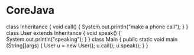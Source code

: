 # CoreJava
class Inheritance
{
    void call()
    {
      System.out.println("make a phone call");
    }
}
class User extends Inheritance
{
    void speak()
    {
      System.out.println("speaking");
    }
}
class Main 
{
    public static void main (String[]args)
    {
      User u = new User();
      u.call();
      u.speak();
    }
}

